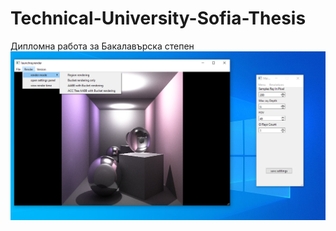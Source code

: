 # Technical-University-Sofia-Thesis
Дипломна работа за Бакалавърска степен
![Result](/instruciton/1.png)
